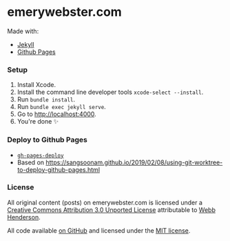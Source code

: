 # emerywebster.com

Made with:

- [Jekyll](https://jekyllrb.com/)
- [Github Pages](https://pages.github.com/)

### Setup

1. Install Xcode.
2. Install the command line developer tools `xcode-select --install`.
3. Run `bundle install`.
4. Run `bundle exec jekyll serve`.
5. Go to [http://localhost:4000](http://localhost:4000).
6. You're done ✨

### Deploy to Github Pages

- [`gh-pages-deploy`](https://github.com/emerywebster/dotfiles/blob/1bcdc59dfbbcc3851ba2506a5e6cfad00b5a1979/system/.function#L35) 
- Based on https://sangsoonam.github.io/2019/02/08/using-git-worktree-to-deploy-github-pages.html

### License

All original content (posts) on emerywebster.com is licensed under a [Creative Commons Attribution 3.0 Unported License](http://creativecommons.org/licenses/by/3.0/) attributable to [Webb Henderson](https://emerywebster.com/).

All code available [on GitHub](https://github.com/emerywebster/emerywebster.github.io/) and licensed under the [MIT license](http://opensource.org/licenses/MIT).
